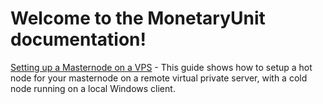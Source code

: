 # Welcome to the MonetaryUnit documentation!

[Setting up a Masternode on a VPS](https://github.com/muecoin/Guides/blob/master/Masternode_setup) - This guide shows how to setup a hot node for your masternode on a remote virtual private server, with a cold node running on a local Windows client.


